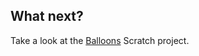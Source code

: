 ## What next?

Take a look at the [Balloons](https://projects.raspberrypi.org/en/projects/balloons) Scratch project.
